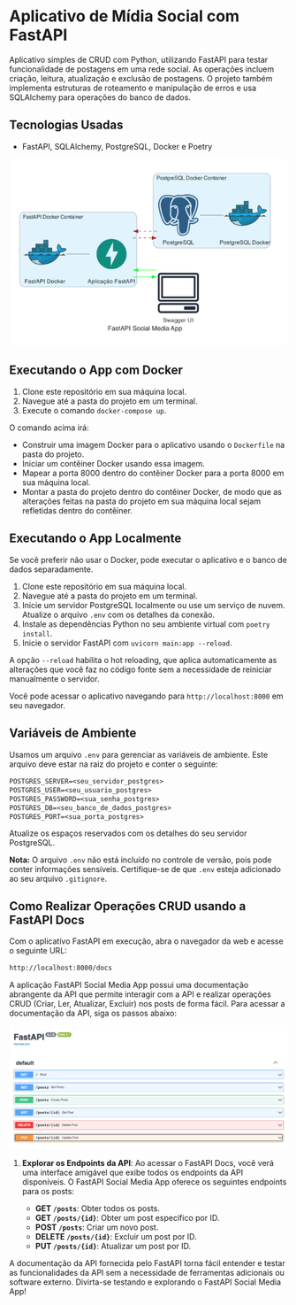 # Aplicativo de Mídia Social com FastAPI

Aplicativo simples de CRUD com Python, utilizando FastAPI para testar funcionalidade de postagens em uma rede social. As operações incluem criação, leitura, atualização e exclusão de postagens. O projeto também implementa estruturas de roteamento e manipulação de erros e usa SQLAlchemy para operações do banco de dados.

## Tecnologias Usadas

* FastAPI, SQLAlchemy, PostgreSQL, Docker e Poetry

<p align="center">
    <img src="docs/arquitetura.png">
</p>

## Executando o App com Docker

1. Clone este repositório em sua máquina local.
2. Navegue até a pasta do projeto em um terminal.
3. Execute o comando `docker-compose up`.

O comando acima irá:

* Construir uma imagem Docker para o aplicativo usando o `Dockerfile` na pasta do projeto.
* Iniciar um contêiner Docker usando essa imagem.
* Mapear a porta 8000 dentro do contêiner Docker para a porta 8000 em sua máquina local.
* Montar a pasta do projeto dentro do contêiner Docker, de modo que as alterações feitas na pasta do projeto em sua máquina local sejam refletidas dentro do contêiner.

## Executando o App Localmente

Se você preferir não usar o Docker, pode executar o aplicativo e o banco de dados separadamente.

1. Clone este repositório em sua máquina local.
2. Navegue até a pasta do projeto em um terminal.
3. Inicie um servidor PostgreSQL localmente ou use um serviço de nuvem. Atualize o arquivo `.env` com os detalhes da conexão.
4. Instale as dependências Python no seu ambiente virtual com `poetry install`.
5. Inicie o servidor FastAPI com `uvicorn main:app --reload`.

A opção `--reload` habilita o hot reloading, que aplica automaticamente as alterações que você faz no código fonte sem a necessidade de reiniciar manualmente o servidor.

Você pode acessar o aplicativo navegando para `http://localhost:8000` em seu navegador.

## Variáveis de Ambiente

Usamos um arquivo `.env` para gerenciar as variáveis de ambiente. Este arquivo deve estar na raiz do projeto e conter o seguinte:

```env
POSTGRES_SERVER=<seu_servidor_postgres>
POSTGRES_USER=<seu_usuario_postgres>
POSTGRES_PASSWORD=<sua_senha_postgres>
POSTGRES_DB=<seu_banco_de_dados_postgres>
POSTGRES_PORT=<sua_porta_postgres>
```

Atualize os espaços reservados com os detalhes do seu servidor PostgreSQL.

**Nota:** O arquivo `.env` não está incluído no controle de versão, pois pode conter informações sensíveis. Certifique-se de que `.env` esteja adicionado ao seu arquivo `.gitignore`.

## Como Realizar Operações CRUD usando a FastAPI Docs

Com o aplicativo FastAPI em execução, abra o navegador da web e acesse o seguinte URL:

```bash
http://localhost:8000/docs
```

A aplicação FastAPI Social Media App possui uma documentação abrangente da API que permite interagir com a API e realizar operações CRUD (Criar, Ler, Atualizar, Excluir) nos posts de forma fácil. Para acessar a documentação da API, siga os passos abaixo:

<p align="center">
    <img src="docs/swagger.png">
</p>
    
1. **Explorar os Endpoints da API**: Ao acessar o FastAPI Docs, você verá uma interface amigável que exibe todos os endpoints da API disponíveis. O FastAPI Social Media App oferece os seguintes endpoints para os posts:
    
    * **GET `/posts`**: Obter todos os posts.
    * **GET `/posts/{id}`**: Obter um post específico por ID.
    * **POST `/posts`**: Criar um novo post.
    * **DELETE `/posts/{id}`**: Excluir um post por ID.
    * **PUT `/posts/{id}`**: Atualizar um post por ID.
    

A documentação da API fornecida pelo FastAPI torna fácil entender e testar as funcionalidades da API sem a necessidade de ferramentas adicionais ou software externo. Divirta-se testando e explorando o FastAPI Social Media App!

